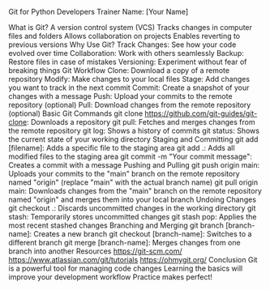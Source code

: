 Git for Python Developers
Trainer Name: [Your Name]

What is Git?
A version control system (VCS)
Tracks changes in computer files and folders
Allows collaboration on projects
Enables reverting to previous versions
Why Use Git?
Track Changes: See how your code evolved over time
Collaboration: Work with others seamlessly
Backup: Restore files in case of mistakes
Versioning: Experiment without fear of breaking things
Git Workflow
Clone: Download a copy of a remote repository
Modify: Make changes to your local files
Stage: Add changes you want to track in the next commit
Commit: Create a snapshot of your changes with a message
Push: Upload your commits to the remote repository (optional)
Pull: Download changes from the remote repository (optional)
Basic Git Commands
git clone https://github.com/git-guides/git-clone: Downloads a repository
git pull: Fetches and merges changes from the remote repository
git log: Shows a history of commits
git status: Shows the current state of your working directory
Staging and Committing
git add [filename]: Adds a specific file to the staging area
git add .: Adds all modified files to the staging area
git commit -m "Your commit message": Creates a commit with a message
Pushing and Pulling
git push origin main: Uploads your commits to the "main" branch on the remote repository named "origin" (replace "main" with the actual branch name)
git pull origin main: Downloads changes from the "main" branch on the remote repository named "origin" and merges them into your local branch
Undoing Changes
git checkout .: Discards uncommitted changes in the working directory
git stash: Temporarily stores uncommitted changes
git stash pop: Applies the most recent stashed changes
Branching and Merging
git branch [branch-name]: Creates a new branch
git checkout [branch-name]: Switches to a different branch
git merge [branch-name]: Merges changes from one branch into another
Resources
https://git-scm.com/
https://www.atlassian.com/git/tutorials
https://ohmygit.org/
Conclusion
Git is a powerful tool for managing code changes
Learning the basics will improve your development workflow
Practice makes perfect!

